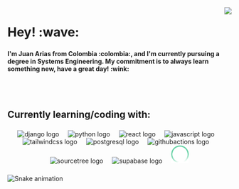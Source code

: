 <img align="right" height="200" src="https://avatars.githubusercontent.com/u/62755247?v=4"  />

###

<h1 align="left">Hey! :wave:</h1>

###

<h4 align="left">I'm Juan Arias from Colombia :colombia:, and I'm currently pursuing a degree in Systems Engineering. My commitment is to always learn something new, have a great day! :wink:</h4>

###

<br clear="both">

<h2 align="left">Currently learning/coding with:</h2>

###

<div align="center">
  <img src="https://img.shields.io/badge/Django-092E20?logo=django&logoColor=white&style=for-the-badge" height="40" alt="django logo"  />
  <img width="12" />
  <img src="https://skillicons.dev/icons?i=py" height="40" alt="python logo"  />
  <img width="12" />
  <img src="https://cdn.jsdelivr.net/gh/devicons/devicon/icons/react/react-original.svg" height="40" alt="react logo"  />
  <img width="12" />
  <img src="https://skillicons.dev/icons?i=js" height="40" alt="javascript logo"  />
  <img width="12" />
  <img src="https://img.shields.io/badge/Tailwind CSS-06B6D4?logo=tailwindcss&logoColor=black&style=for-the-badge" height="40" alt="tailwindcss logo"  />
  <img width="12" />
  <img src="https://skillicons.dev/icons?i=postgres" height="40" alt="postgresql logo"  />
  <img width="12" />
  <img src="https://skillicons.dev/icons?i=githubactions" height="40" alt="githubactions logo"  />
  <img width="12" />
  <img src="https://cdn.simpleicons.org/sourcetree/0052CC" height="40" alt="sourcetree logo"  />
  <img width="12" />
  <img src="https://skillicons.dev/icons?i=supabase" height="40" alt="supabase logo"  />
  <img width="12" />
  <img src="./assets/Cypress_Logomark_White-Color.png" height="40" alt="Cypress logo"/>
</div>

###

<img src="https://raw.githubusercontent.com/bluruwu/bluruwu/output/snake.svg" alt="Snake animation" />

###
